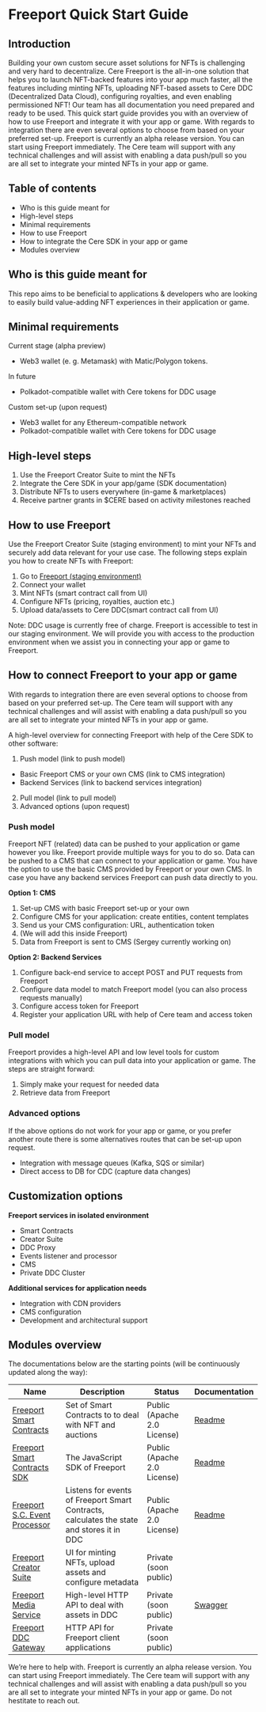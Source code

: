 # Freeport Quick Start Guide
## Introduction
Building your own custom secure asset solutions for NFTs is challenging and very hard to decentralize. Cere Freeport is the all-in-one solution that helps you to launch NFT-backed features into your app much faster, all the features including minting NFTs, uploading NFT-based assets to Cere DDC (Decentralized Data Cloud), configuring royalties, and even enabling permissioned NFT! Our team has all documentation you need prepared and ready to be used. This quick start guide provides you with an overview of how to use Freeport and integrate it with your app or game. With regards to integration there are even several options to choose from based on your preferred set-up. 
Freeport is currently an alpha release version. You can start using Freeport immediately. The Cere team will support with any technical challenges and will assist with enabling a data push/pull so you are all set to integrate your minted NFTs in your app or game. 

## Table of contents
* Who is this guide meant for
* High-level steps
* Minimal requirements
* How to use Freeport
* How to integrate the Cere SDK in your app or game
* Modules overview

## Who is this guide meant for
This repo aims to be beneficial to applications & developers who are looking to easily build value-adding NFT experiences in their application or game. 

## Minimal requirements
Current stage (alpha preview)

* Web3 wallet (e. g. Metamask) with Matic/Polygon tokens.

In future
* Polkadot-compatible wallet with Cere tokens for DDC usage

Custom set-up (upon request)
* Web3 wallet for any Ethereum-compatible network
* Polkadot-compatible wallet with Cere tokens for DDC usage


## High-level steps
1. Use the Freeport Creator Suite to mint the NFTs
2. Integrate the Cere SDK in your app/game (SDK documentation)
3. Distribute NFTs to users everywhere (in-game & marketplaces)
4. Receive partner grants in $CERE based on activity milestones reached

## How to use Freeport
Use the Freeport Creator Suite (staging environment) to mint your NFTs and securely add data relevant for your use case. The following steps explain you how to create NFTs with Freeport:
1. Go to [Freeport (staging environment)](https://davinci.stage.cere.network)  
2. Connect your wallet
3. Mint NFTs (smart contract call from UI)
4. Configure NFTs (pricing, royalties, auction etc.)
5. Upload data/assets to Cere DDC(smart contract call from UI)

Note: DDC usage is currently free of charge. Freeport is accessible to test in our staging environment. We will provide you with access to the production environment when we assist you in connecting your app or game to Freeport. 

## How to connect Freeport to your app or game
With regards to integration there are even several options to choose from based on your preferred set-up. The Cere team will support with any technical challenges and will assist with enabling a data push/pull so you are all set to integrate your minted NFTs in your app or game. 

A high-level overview for connecting Freeport with help of the Cere SDK to other software:
1. Push model (link to push model)
* Basic Freeport CMS or your own CMS (link to CMS integration)
* Backend Services (link to backend services integration)
2. Pull model (link to pull model)
3. Advanced options (upon request)

### Push model
Freeport NFT (related) data can be pushed to your application or game however you like. Freeport provide multiple ways for you to do so. Data can be pushed to a CMS that can connect to your application or game. You have the option to use the basic CMS provided by Freeport or your own CMS. In case you have any backend services Freeport can push data directly to you.

**Option 1: CMS**
1. Set-up CMS with basic Freeport set-up or your own
2. Configure CMS for your application: create entities, content templates
3. Send us your CMS configuration: URL, authentication token
4. (We will add this inside Freeport)
5. Data from Freeport is sent to CMS (Sergey currently working on)

**Option 2: Backend Services**
1. Configure back-end service to accept POST and PUT requests from Freeport
2. Configure data model to match Freeport model (you can also process requests manually)
3. Configure access token for Freeport
4. Register your application URL with help of Cere team and access token

### Pull model
Freeport provides a high-level API and low level tools for custom integrations with which you can pull data into your application or game. The steps are straight forward:
1. Simply make your request for needed data
2. Retrieve data from Freeport 

### Advanced options
If the above options do not work for your app or game, or you prefer another route there is some alternatives routes that can be set-up upon request.

* Integration with message queues (Kafka, SQS or similar)
* Direct access to DB for CDC (capture data changes)

## Customization options

**Freeport services in isolated environment** 

* Smart Contracts
* Creator Suite
* DDC Proxy
* Events listener and processor
* CMS
* Private DDC Cluster

**Additional services for application needs**

* Integration with CDN providers
* CMS configuration
* Development and architectural support


## Modules overview
The documentations below are the starting points (will be continuously updated along the way):

|Name|Description|Status|Documentation|
|---|---|---|---|
|[Freeport Smart Contracts](https://github.com/Cerebellum-Network/Freeport-Smart-Contracts)|Set of Smart Contracts to to deal with NFT and auctions|Public (Apache 2.0 License)|[Readme](https://github.com/Cerebellum-Network/Freeport-Smart-Contracts/blob/master/README.md)|
|[Freeport Smart Contracts SDK](https://github.com/Cerebellum-Network/Freeport-Smart-Contracts-SDK)|The JavaScript SDK of Freeport|Public (Apache 2.0 License)|[Readme](https://github.com/Cerebellum-Network/Freeport-Smart-Contracts-SDK/blob/master/README.md)|
|[Freeport S.C. Event Processor](https://github.com/Cerebellum-Network/Freeport-S.C.-Event-Processor)|Listens for events of Freeport Smart Contracts, calculates the state and stores it in DDC|Public (Apache 2.0 License)|[Readme](https://github.com/Cerebellum-Network/Freeport-S.C.-Event-Processor/blob/dev/README.md)|
|[Freeport Creator Suite](https://github.com/Cerebellum-Network/Freeport-Creator-Suite)|UI for minting NFTs, upload assets and configure metadata|Private (soon public)||
|[Freeport Media Service](https://github.com/Cerebellum-Network/Freeport-Media-Service)|High-level HTTP API to deal with assets in DDC|Private (soon public)|[Swagger](https://media.ddc.dev.cere.network/q/swagger-ui/)|
|[Freeport DDC Gateway](https://github.com/Cerebellum-Network/Freeport-DDC-Gateway)|HTTP API for Freeport client applications|Private (soon public)||

We’re here to help with. Freeport is currently an alpha release version. You can start using Freeport immediately. The Cere team will support with any technical challenges and will assist with enabling a data push/pull so you are all set to integrate your minted NFTs in your app or game. Do not hestitate to reach out.
